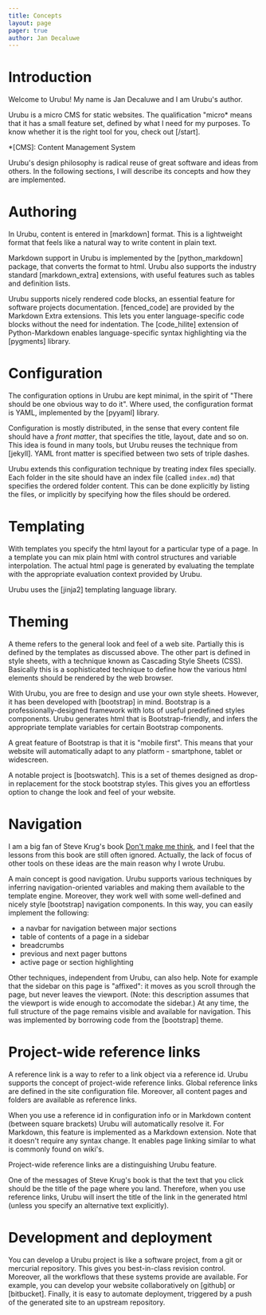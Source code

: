 ```yaml
---
title: Concepts 
layout: page 
pager: true
author: Jan Decaluwe
---
```


Introduction
============

Welcome to Urubu! My name is Jan Decaluwe and I am Urubu's author.

Urubu is a micro CMS for static websites.  The qualification "micro* means that
it has a small feature set, defined by what I need for my purposes.  To know
whether it is the right tool for you, check out [/start]. 

*[CMS]: Content Management System

Urubu's design philosophy is radical reuse of great software and ideas from
others. In the following sections, I will describe its concepts and how
they are implemented.

Authoring
=========

In Urubu, content is entered in [markdown] format. This is a lightweight format
that feels like a natural way to write content in plain text.

Markdown support in Urubu is implemented by the [python_markdown] package, that
converts the format to html. Urubu also supports the industry standard
[markdown_extra] extensions, with useful features such as tables and definition
lists.

Urubu supports nicely rendered code blocks, an essential feature for software
projects documentation. [fenced_code] are provided by the Markdown Extra
extensions.  This lets you enter language-specific code blocks without the need
for indentation. The [code_hilite] extension of Python-Markdown enables
language-specific syntax highlighting via the [pygments] library.

Configuration
=============

The configuration options in Urubu are kept minimal, in the spirit of "There
should be one obvious way to do it".  Where used, the configuration format is
YAML, implemented by the [pyyaml] library.

Configuration is mostly distributed, in the sense that every content file
should have a *front matter*, that specifies the title, layout, date and so on.
This idea is found in many tools, but Urubu reuses the technique from [jekyll].
YAML front matter is specified between two sets of triple dashes.

Urubu extends this configuration technique by treating index files specially.
Each folder in the site should have an index file (called `index.md`) that
specifies the ordered folder content. This can be done explicitly by listing
the files, or implicitly by specifying how the files should be ordered. 

Templating
==========

With templates you specify the html layout for a particular type of a page.
In a template you can mix plain html with control structures and variable
interpolation. The actual html page is generated by evaluating the template
with the appropriate evaluation context provided by Urubu.

Urubu uses the [jinja2] templating language library.


Theming
=======

A theme refers to the general look and feel of a web site. Partially this is
defined by the templates as discussed above. The other part is defined in style
sheets, with a technique known as Cascading Style Sheets (CSS). Basically
this is a sophisticated technique to define how the various html elements
should be rendered by the web browser.

With Urubu, you are free to design and use your own style sheets. However, it
has been developed with [bootstrap] in mind.  Bootstrap is a
professionally-designed framework with lots of useful predefined styles
components. Urubu generates html that is Bootstrap-friendly, and infers the
appropriate template variables for certain Bootstrap components. 

A great feature of Bootstrap is that it is "mobile first". This means that your
website will automatically adapt to any platform - smartphone, tablet or
widescreen.

A notable project is [bootswatch]. This is a set of themes designed as drop-in
replacement for the stock bootstrap styles. This gives you an effortless
option to change the look and feel of your website.

Navigation
==========

I am a big fan of Steve Krug's book [Don't make me think][dmmt],
and I feel that the lessons from this book are still often ignored.
Actually, the lack of focus of other tools on these ideas are the
main reason why I wrote Urubu.

[dmmt]: http://www.amazon.com/Dont-Make-Me-Think-Usability/dp/0321344758

A main concept is good navigation. Urubu supports various techniques
by inferring navigation-oriented variables and making them available to
the template engine. Moreover, they work well with some well-defined
and nicely style [bootstrap] navigation components. In this way,
you can easily implement the following:

* a navbar for navigation between major sections
* table of contents of a page in a sidebar
* breadcrumbs
* previous and next pager buttons
* active page or section highlighting 

Other techniques, independent from Urubu, can also help. Note for example that
the sidebar on this page is "affixed": it moves as you scroll through the page,
but never leaves the viewport. (Note: this description assumes that the
viewport is wide enough to accomodate the sidebar.) At any time, the full
structure of the page remains visible and available for navigation. This was
implemented by borrowing code from the [bootstrap] theme.

Project-wide reference links 
============================

A reference link is a way to refer to a link object via a reference id. Urubu
supports the concept of project-wide reference links.  Global reference links
are defined in the site configuration file.  Moreover, all content pages and
folders are available as reference links.

When you use a reference id in configuration info or in Markdown content
(between square brackets) Urubu will automatically resolve it. For Markdown,
this feature is implemented as a Markdown extension. Note that it doesn't
require any syntax change. It enables page linking similar to what is commonly
found on wiki's. 

Project-wide reference links are a distinguishing Urubu feature.

One of the messages of Steve Krug's book is that the text that you click should
be the title of the page where you land. Therefore, when you use reference
links, Urubu will insert the title of the link in the generated html (unless
you specify an alternative text explicitly).

Development and deployment
==========================

You can develop a Urubu project is like a software project, from a git or
mercurial repository.  This gives you best-in-class revision control.
Moreover, all the workflows that these systems provide are available. For
example, you can develop your website collaboratively on [github] or
[bitbucket].  Finally, it is easy to automate deployment, triggered by a push
of the generated site to an upstream repository. 
